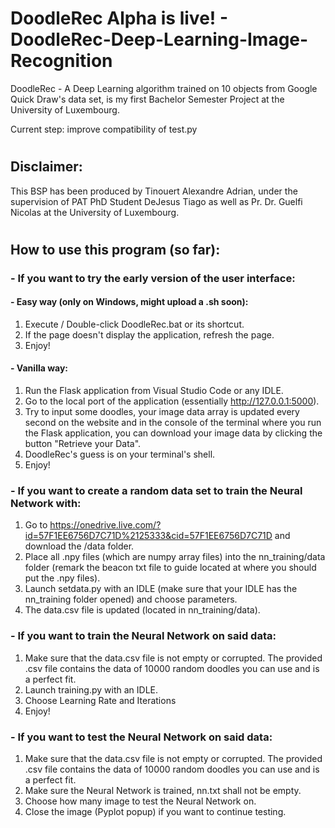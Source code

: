 # DoodleRec Alpha is live! - DoodleRec-Deep-Learning-Image-Recognition
DoodleRec - A Deep Learning algorithm trained on 10 objects from Google Quick Draw's data set, is my first Bachelor Semester Project at the University of Luxembourg.

Current step: improve compatibility of test.py
#
## Disclaimer:
This BSP has been produced by Tinouert Alexandre Adrian, under the supervision of PAT PhD Student DeJesus Tiago as well as Pr. Dr. Guelfi Nicolas at the University of Luxembourg.
#

## How to use this program (so far):

### - If you want to try the early version of the user interface:
#### - Easy way (only on Windows, might upload a .sh soon):
1. Execute / Double-click DoodleRec.bat or its shortcut.
2. If the page doesn't display the application, refresh the page.
3. Enjoy!

#### - Vanilla way:
1. Run the Flask application from Visual Studio Code or any IDLE.
2. Go to the local port of the application (essentially http://127.0.0.1:5000).
3. Try to input some doodles, your image data array is updated every second on the website and in the console of the terminal where you run the Flask application, you can download your image data by clicking the button "Retrieve your Data".
4. DoodleRec's guess is on your terminal's shell.
5. Enjoy!


### - If you want to create a random data set to train the Neural Network with:
1. Go to https://onedrive.live.com/?id=57F1EE6756D7C71D%2125333&cid=57F1EE6756D7C71D and download the /data folder.
2. Place all .npy files (which are numpy array files) into the nn_training/data folder (remark the beacon txt file to guide located at where you should put the .npy files).
3. Launch setdata.py with an IDLE (make sure that your IDLE has the nn_training folder opened) and choose parameters.
4. The data.csv file is updated (located in nn_training/data).

### - If you want to train the Neural Network on said data:
1. Make sure that the data.csv file is not empty or corrupted. The provided .csv file contains the data of 10000 random doodles you can use and is a perfect fit.
2. Launch training.py with an IDLE.
3. Choose Learning Rate and Iterations
4. Enjoy!

### - If you want to test the Neural Network on said data:
1. Make sure that the data.csv file is not empty or corrupted. The provided .csv file contains the data of 10000 random doodles you can use and is a perfect fit.
2. Make sure the Neural Network is trained, nn.txt shall not be empty.
3. Choose how many image to test the Neural Network on.
4. Close the image (Pyplot popup) if you want to continue testing.
